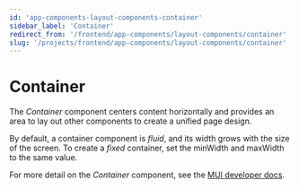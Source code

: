 ```yaml
---
id: 'app-components-layout-components-container'
sidebar_label: 'Container'
redirect_from: '/frontend/app-components/layout-components/container'
slug: '/projects/frontend/app-components/layout-components/container'
---
```


# Container

The *Container* component centers content horizontally and provides an area to lay out other components to create a unified page design.

By default, a container component is _fluid_, and its width grows with the size of the screen. To create a _fixed_ container, set the minWidth and maxWidth to the same value.

For more detail on the _Container_ component, see the [MUI developer docs](https://mui.com/material-ui/react-container/).
